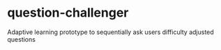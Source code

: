 question-challenger
===================

Adaptive learning prototype to sequentially ask users difficulty adjusted questions
